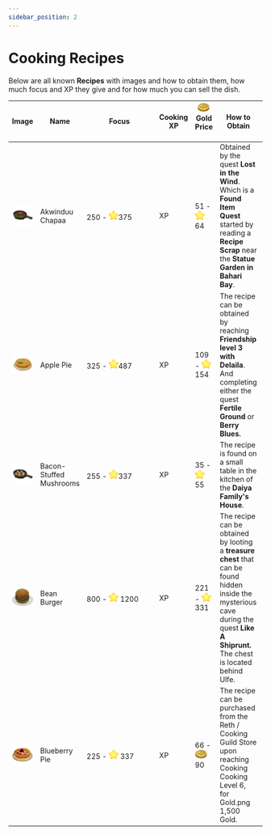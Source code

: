 ```yaml
---
sidebar_position: 2
---
```


# Cooking Recipes

Below are all known **Recipes** with images and how to obtain them, how much focus and  XP  they give and for how much you can sell the dish.


| Image | Name | <div style="min-width:130px;">Focus</div>  | Cooking  XP  | ![Gold](./img/GOLD.png) Gold Price &nbsp;&nbsp;&nbsp;&nbsp;| How to Obtain | Location |
|-------|------------|------------|------------|-------------|------------|--------|
|![Akwinduu Chapaa](./img/AkwinduuChapaa.png) | Akwinduu Chapaa | 250 - ![Star](./img/STAR.png)375 |  XP  | 51 - ![Star](./img/STAR.png) 64 | Obtained by the quest **Lost in the Wind**. Which is a **Found Item Quest** started by reading a **Recipe Scrap** near the **Statue Garden in Bahari Bay**. | ![Location](./img/AkwinduuChapaaLocation.png) |
|![Apple Pie](./img/ApplePie.png)|Apple Pie| 325 - ![Star](./img/STAR.png)487|  XP  |109 - ![Star](./img/STAR.png) 154 |The recipe can be obtained by reaching **Friendship level 3 with Delaila**. And completing either the quest **Fertile Ground** or **Berry Blues.**|
|![Bacon-Stuffed Mushrooms](./img/BaconStuffedMushroom.png)|Bacon-Stuffed Mushrooms| 255 - ![Star](./img/STAR.png)337| XP | 35 - ![Star](./img/STAR.png)55|The recipe is found on a small table in the kitchen of the **Daiya Family's House**. | ![Location](./img/BaconStuffedMushroomLocation.png)|
|![Bean Burger](./img/BeanBurger.png)|Bean Burger | 800 - ![Star](./img/STAR.png) 1200| XP |221 - ![Star](./img/STAR.png) 331 | The recipe can be obtained by looting a **treasure chest** that can be found hidden inside the mysterious cave during the quest **Like A Shiprunt.** The chest is located behind Ulfe.|
|![BlueberryPie](./img/BlueBerryPie.png)|Blueberry Pie| 225 - ![Star](./img/STAR.png) 337| XP |66 - ![GOLD](./img/GOLD.png) 90 |The recipe can be purchased from the Reth / Cooking Guild Store upon reaching Cooking Cooking Level 6, for Gold.png 1,500 Gold.|

